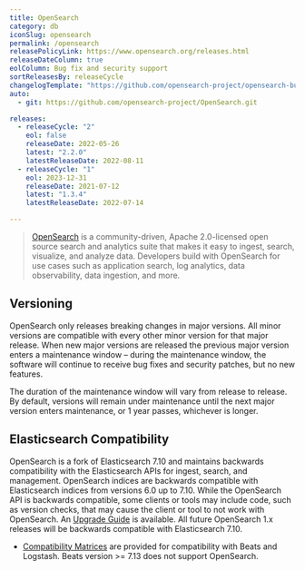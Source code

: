 ```yaml
---
title: OpenSearch
category: db
iconSlug: opensearch
permalink: /opensearch
releasePolicyLink: https://www.opensearch.org/releases.html
releaseDateColumn: true
eolColumn: Bug fix and security support
sortReleasesBy: releaseCycle
changelogTemplate: "https://github.com/opensearch-project/opensearch-build/blob/main/release-notes/opensearch-release-notes-__LATEST__.md"
auto:
  - git: https://github.com/opensearch-project/OpenSearch.git

releases:
  - releaseCycle: "2"
    eol: false
    releaseDate: 2022-05-26
    latest: "2.2.0"
    latestReleaseDate: 2022-08-11
  - releaseCycle: "1"
    eol: 2023-12-31
    releaseDate: 2021-07-12
    latest: "1.3.4"
    latestReleaseDate: 2022-07-14

---
```


> [OpenSearch](https://opensearch.org/) is a community-driven, Apache 2.0-licensed open source search and analytics suite that makes it easy to ingest, search, visualize, and analyze data. Developers build with OpenSearch for use cases such as application search, log analytics, data observability, data ingestion, and more.

## Versioning

OpenSearch only releases breaking changes in major versions. All minor versions are compatible with every other minor version for that major release. When new major versions are released the previous major version enters a maintenance window – during the maintenance window, the software will continue to receive bug fixes and security patches, but no new features.

The duration of the maintenance window will vary from release to release. By default, versions will remain under maintenance until the next major version enters maintenance, or 1 year passes, whichever is longer.

## Elasticsearch Compatibility

OpenSearch is a fork of Elasticsearch 7.10 and maintains backwards compatibility with the Elasticsearch APIs for ingest, search, and management. OpenSearch indices are backwards compatible with Elasticsearch indices from versions 6.0 up to 7.10. While the OpenSearch API is backwards compatible, some clients or tools may include code, such as version checks, that may cause the client or tool to not work with OpenSearch. An [Upgrade Guide](https://opensearch.org/faq/#q3.1) is available. All future OpenSearch 1.x releases will be backwards compatible with Elasticsearch 7.10.

- [Compatibility Matrices](https://opensearch.org/docs/latest/clients/agents-and-ingestion-tools/index/#compatibility-matrices) are provided for compatibility with Beats and Logstash. Beats version >= 7.13 does not support OpenSearch.
